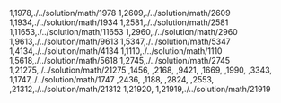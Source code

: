 1,1978,./../solution/math/1978
1,2609,./../solution/math/2609
1,1934,./../solution/math/1934
1,2581,./../solution/math/2581
1,11653,./../solution/math/11653
1,2960,./../solution/math/2960
1,9613,./../solution/math/9613
1,5347,./../solution/math/5347
1,4134,./../solution/math/4134
1,1110,./../solution/math/1110
1,5618,./../solution/math/5618
1,2745,./../solution/math/2745
1,21275,./../solution/math/21275
,1456,
,2168,
,9421,
,1669,
,1990,
,3343,
1,1747,./../solution/math/1747
,2436,
,1188,
,2824,
,2553,
,21312,./../solution/math/21312
1,21920,
1,21919,./../solution/math/21919

